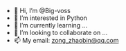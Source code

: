 - 👋 Hi, I’m @Big-voss
- 👀 I’m interested in Python
- 🌱 I’m currently learning ...
- 💞️ I’m looking to collaborate on ...
- 📫 My email: zong_zhaobin@qq.com

<!---
Big-voss/Big-voss is a ✨ special ✨ repository because its `README.md` (this file) appears on your GitHub profile.
You can click the Preview link to take a look at your changes.
--->
